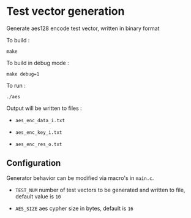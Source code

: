 # Test vector generation

Generate aes128 encode test vector, written in binary format

To build : 
```
make 
```

To build in debug mode :
```
make debug=1
```

To run :
```
./aes
```

Output will be written to files : 

- `aes_enc_data_i.txt`

- `aes_enc_key_i.txt`

- `aes_enc_res_o.txt`


## Configuration

Generator behavior can be modified via macro's in `main.c`.

- `TEST_NUM` number of test vectors to be generated and written to file, default value is `10`

- `AES_SIZE` aes cypher size in bytes, default is `16`
